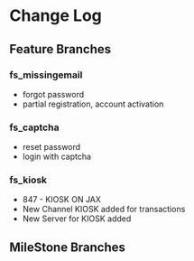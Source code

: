 # Change Log

## Feature Branches

### fs_missingemail
* forgot password
* partial registration, account activation

### fs_captcha
* reset password
* login with captcha

### fs_kiosk
* 847 - KIOSK ON JAX
* New Channel KIOSK added for transactions
* New Server for KIOSK added


## MileStone Branches